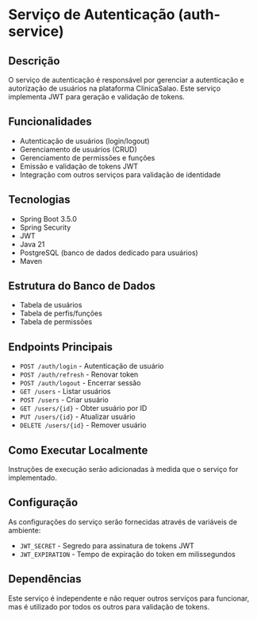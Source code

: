 # Serviço de Autenticação (auth-service)

## Descrição
O serviço de autenticação é responsável por gerenciar a autenticação e autorização de usuários na plataforma ClinicaSalao. Este serviço implementa JWT para geração e validação de tokens.

## Funcionalidades
- Autenticação de usuários (login/logout)
- Gerenciamento de usuários (CRUD)
- Gerenciamento de permissões e funções
- Emissão e validação de tokens JWT
- Integração com outros serviços para validação de identidade

## Tecnologias
- Spring Boot 3.5.0
- Spring Security
- JWT
- Java 21
- PostgreSQL (banco de dados dedicado para usuários)
- Maven

## Estrutura do Banco de Dados
- Tabela de usuários
- Tabela de perfis/funções
- Tabela de permissões

## Endpoints Principais
- `POST /auth/login` - Autenticação de usuário
- `POST /auth/refresh` - Renovar token
- `POST /auth/logout` - Encerrar sessão
- `GET /users` - Listar usuários
- `POST /users` - Criar usuário
- `GET /users/{id}` - Obter usuário por ID
- `PUT /users/{id}` - Atualizar usuário
- `DELETE /users/{id}` - Remover usuário

## Como Executar Localmente
Instruções de execução serão adicionadas à medida que o serviço for implementado.

## Configuração
As configurações do serviço serão fornecidas através de variáveis de ambiente:
- `JWT_SECRET` - Segredo para assinatura de tokens JWT
- `JWT_EXPIRATION` - Tempo de expiração do token em milissegundos

## Dependências
Este serviço é independente e não requer outros serviços para funcionar, mas é utilizado por todos os outros para validação de tokens.
